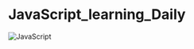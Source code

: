 # JavaScript_learning_Daily
![JavaScript](https://user-images.githubusercontent.com/71172547/133285179-1507dcd6-19b0-4f1f-867a-0c0229422618.jpg)
